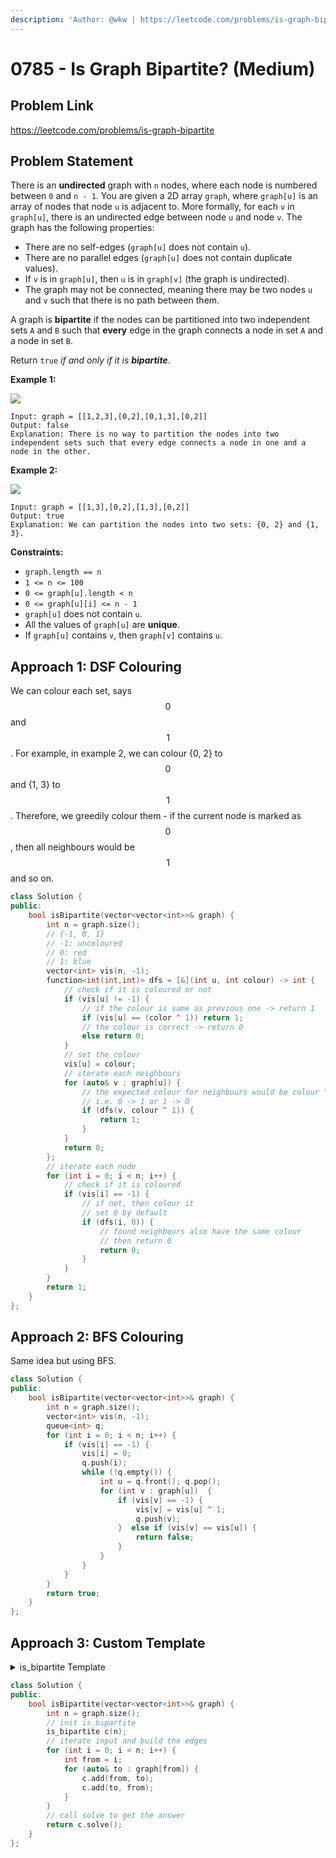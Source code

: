 ```yaml
---
description: 'Author: @wkw | https://leetcode.com/problems/is-graph-bipartite'
---
```


# 0785 - Is Graph Bipartite? (Medium)

## Problem Link

https://leetcode.com/problems/is-graph-bipartite

## Problem Statement

There is an **undirected** graph with `n` nodes, where each node is numbered between `0` and `n - 1`. You are given a 2D array `graph`, where `graph[u]` is an array of nodes that node `u` is adjacent to. More formally, for each `v` in `graph[u]`, there is an undirected edge between node `u` and node `v`. The graph has the following properties:

- There are no self-edges (`graph[u]` does not contain `u`).
- There are no parallel edges (`graph[u]` does not contain duplicate values).
- If `v` is in `graph[u]`, then `u` is in `graph[v]` (the graph is undirected).
- The graph may not be connected, meaning there may be two nodes `u` and `v` such that there is no path between them.

A graph is **bipartite** if the nodes can be partitioned into two independent sets `A` and `B` such that **every** edge in the graph connects a node in set `A` and a node in set `B`.

Return `true` _if and only if it is **bipartite**_.

**Example 1:**

![](https://assets.leetcode.com/uploads/2020/10/21/bi2.jpg)

```
Input: graph = [[1,2,3],[0,2],[0,1,3],[0,2]]
Output: false
Explanation: There is no way to partition the nodes into two independent sets such that every edge connects a node in one and a node in the other.
```

**Example 2:**

![](https://assets.leetcode.com/uploads/2020/10/21/bi1.jpg)

```
Input: graph = [[1,3],[0,2],[1,3],[0,2]]
Output: true
Explanation: We can partition the nodes into two sets: {0, 2} and {1, 3}.
```

**Constraints:**

- `graph.length == n`
- `1 <= n <= 100`
- `0 <= graph[u].length < n`
- `0 <= graph[u][i] <= n - 1`
- `graph[u]` does not contain `u`.
- All the values of `graph[u]` are **unique**.
- If `graph[u]` contains `v`, then `graph[v]` contains `u`.

## Approach 1: DSF Colouring

We can colour each set, says $$0$$ and $$1$$. For example, in example 2, we can colour {0, 2} to $$0$$ and {1, 3} to $$1$$. Therefore, we greedily colour them - if the current node is marked as $$0$$, then all neighbours would be $$1$$ and so on.

<SolutionAuthor name="@wkw"/>

```cpp
class Solution {
public:
    bool isBipartite(vector<vector<int>>& graph) {
        int n = graph.size();
        // {-1, 0, 1}
        // -1: uncoloured
        // 0: red
        // 1: blue
        vector<int> vis(n, -1);
        function<int(int,int)> dfs = [&](int u, int colour) -> int {
            // check if it is coloured or not
            if (vis[u] != -1) {
                // if the colour is same as previous one -> return 1
                if (vis[u] == (color ^ 1)) return 1;
                // the colour is correct -> return 0
                else return 0;
            }
            // set the colour
            vis[u] = colour;
            // iterate each neighbours
            for (auto& v : graph[u]) {
                // the expected colour for neighbours would be colour ^ 1
                // i.e. 0 -> 1 or 1 -> 0
                if (dfs(v, colour ^ 1)) {
                    return 1;
                }
            }
            return 0;
        };
        // iterate each node
        for (int i = 0; i < n; i++) {
            // check if it is coloured
            if (vis[i] == -1) {
                // if not, then colour it
                // set 0 by default
                if (dfs(i, 0)) {
                    // found neighbours also have the same colour
                    // then return 0
                    return 0;
                }
            }
        }
        return 1;
    }
};
```

## Approach 2: BFS Colouring

Same idea but using BFS.

<SolutionAuthor name="@wkw"/>

```cpp
class Solution {
public:
    bool isBipartite(vector<vector<int>>& graph) {
        int n = graph.size();
        vector<int> vis(n, -1);
        queue<int> q;
        for (int i = 0; i < n; i++) {
            if (vis[i] == -1) {
                vis[i] = 0;
                q.push(i);
                while (!q.empty()) {
                    int u = q.front(); q.pop();
                    for (int v : graph[u])  {
                        if (vis[v] == -1) {
                            vis[v] = vis[u] ^ 1;
                            q.push(v);
                        }  else if (vis[v] == vis[u]) {
                            return false;
                        }
                    }
                }
            }
        }
        return true;
    }
};
```

## Approach 3: Custom Template

<details>

<summary>is_bipartite Template</summary>

```cpp
struct is_bipartite {
  int V;
  vector<vector<int>> adj;
  vector<int> depth;
  vector<bool> visited;

  is_bipartite(int v = -1) {
    if (v >= 0) init(v);
  }

  void init(int v) {
    V = v;
    adj.assign(V, {});
  }

  void add(int a, int b) {
    adj[a].push_back(b);
    adj[b].push_back(a);
  }

  vector<array<vector<int>, 2>> components;

  bool dfs(int node, int parent) {
    assert(!visited[node]);
    visited[node] = true;
    depth[node] = parent < 0 ? 0 : depth[parent] + 1;
    components.back()[depth[node] % 2].push_back(node);
    for (int h : adj[node])
      if (h != parent) {
        if (!visited[h] && !dfs(h, node)) return false;
        if (depth[node] % 2 == depth[h] % 2) return false;
      }
    return true;
  }

  bool solve() {
    depth.assign(V, -1);
    visited.assign(V, false);
    components = {};
    for (int i = 0; i < V; i++)
      if (!visited[i]) {
        components.emplace_back();
        if (!dfs(i, -1)) return false;
      }
    return true;
  }
};
```

</details>

<SolutionAuthor name="@wkw"/>

```cpp
class Solution {
public:
    bool isBipartite(vector<vector<int>>& graph) {
        int n = graph.size();
        // init is_bipartite
        is_bipartite c(n);
        // iterate input and build the edges
        for (int i = 0; i < n; i++) {
            int from = i;
            for (auto& to : graph[from]) {
                c.add(from, to);
                c.add(to, from);
            }
        }
        // call solve to get the answer
        return c.solve();
    }
};
```
